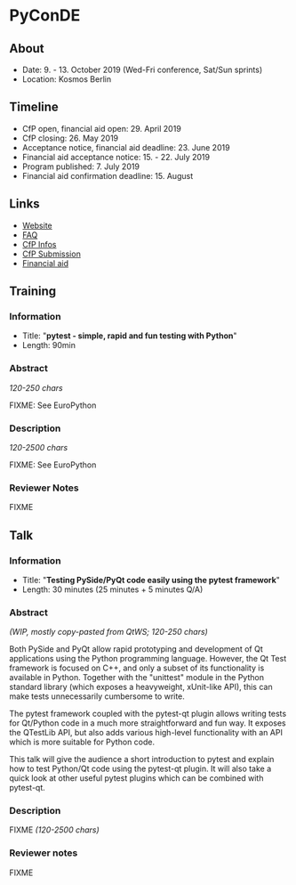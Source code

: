 # PyConDE

## About

- Date: 9. - 13. October 2019 (Wed-Fri conference, Sat/Sun sprints)
- Location: Kosmos Berlin

## Timeline

- CfP open, financial aid open: 29. April 2019
- CfP closing: 26. May 2019
- Acceptance notice, financial aid deadline: 23. June 2019
- Financial aid acceptance notice: 15. - 22. July 2019
- Program published: 7. July 2019
- Financial aid confirmation deadline: 15. August

## Links

- [Website](https://de.pycon.org/)
- [FAQ](https://de.pycon.org/frequently-asked-questions/)
- [CfP Infos](https://de.pycon.org/call-for-proposals/)
- [CfP Submission](https://pretalx.com/pyconde-pydata-berlin-2019/cfp)
- [Financial aid](https://de.pycon.org/financial-aid/)

## Training
### Information

- Title: "**pytest - simple, rapid and fun testing with Python**"
- Length: 90min

### Abstract

*120-250 chars*

FIXME: See EuroPython

### Description

*120-2500 chars*

FIXME: See EuroPython

### Reviewer Notes

FIXME

## Talk
### Information

- Title: "**Testing PySide/PyQt code easily using the pytest framework**"
- Length: 30 minutes (25 minutes + 5 minutes Q/A)

### Abstract

*(WIP, mostly copy-pasted from QtWS; 120-250 chars)*

Both PySide and PyQt allow rapid prototyping and development of Qt applications
using the Python programming language. However, the Qt Test framework is focused
on C++, and only a subset of its functionality is available in Python.
Together with the "unittest" module in the Python standard library (which exposes
a heavyweight, xUnit-like API), this can make tests unnecessarily cumbersome to
write.

The pytest framework coupled with the pytest-qt plugin allows writing tests for
Qt/Python code in a much more straightforward and fun way. It exposes the
QTestLib API, but also adds various high-level functionality with an API which
is more suitable for Python code.

This talk will give the audience a short introduction to pytest and explain how
to test Python/Qt code using the pytest-qt plugin. It will also take a quick
look at other useful pytest plugins which can be combined with pytest-qt.

### Description

FIXME *(120-2500 chars)*

### Reviewer notes

FIXME
